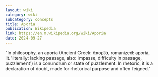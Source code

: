 ```yaml
---
layout: wiki
category: wiki
subcategory: concepts
title: Aporia
publication: Wikipedia
link: https://en.m.wikipedia.org/wiki/Aporia
date: 2024-09-27
---
```


"In philosophy, an aporia (Ancient Greek: ᾰ̓πορῐ́ᾱ, romanized: aporíā, lit. 'literally: lacking passage, also: impasse, difficulty in passage, puzzlement') is a conundrum or state of puzzlement. In rhetoric, it is a declaration of doubt, made for rhetorical purpose and often feigned."

